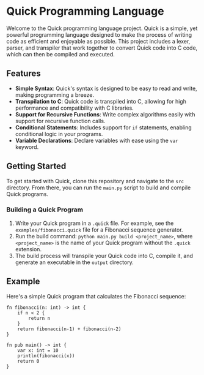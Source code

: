 # Quick Programming Language

Welcome to the Quick programming language project. Quick is a simple, yet powerful programming language designed to make the process of writing code as efficient and enjoyable as possible. This project includes a lexer, parser, and transpiler that work together to convert Quick code into C code, which can then be compiled and executed.

## Features

- **Simple Syntax**: Quick's syntax is designed to be easy to read and write, making programming a breeze.
- **Transpilation to C**: Quick code is transpiled into C, allowing for high performance and compatibility with C libraries.
- **Support for Recursive Functions**: Write complex algorithms easily with support for recursive function calls.
- **Conditional Statements**: Includes support for `if` statements, enabling conditional logic in your programs.
- **Variable Declarations**: Declare variables with ease using the `var` keyword.

## Getting Started

To get started with Quick, clone this repository and navigate to the `src` directory. From there, you can run the `main.py` script to build and compile Quick programs.

### Building a Quick Program

1. Write your Quick program in a `.quick` file. For example, see the `examples/fibonacci.quick` file for a Fibonacci sequence generator.
2. Run the build command: `python main.py build <project_name>`, where `<project_name>` is the name of your Quick program without the `.quick` extension.
3. The build process will transpile your Quick code into C, compile it, and generate an executable in the `output` directory.

## Example

Here's a simple Quick program that calculates the Fibonacci sequence:

```gleam
fn fibonacci(n: int) -> int {
    if n < 2 {
        return n
    }
    return fibonacci(n-1) + fibonacci(n-2)
}

fn pub main() -> int {
    var x: int = 10
    println(fibonacci(x))
    return 0
}

```